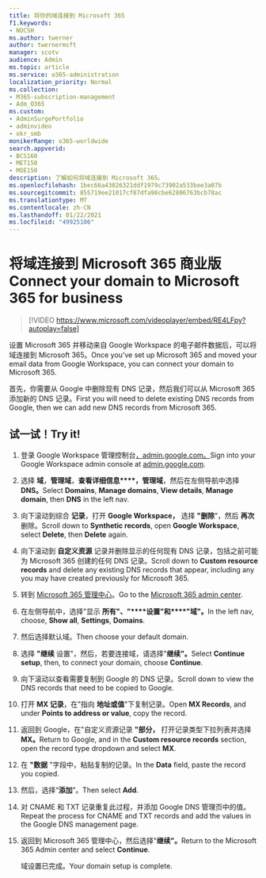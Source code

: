 ```yaml
---
title: 将你的域连接到 Microsoft 365
f1.keywords:
- NOCSH
ms.author: twerner
author: twernermsft
manager: scotv
audience: Admin
ms.topic: article
ms.service: o365-administration
localization_priority: Normal
ms.collection:
- M365-subscription-management
- Adm_O365
ms.custom:
- AdminSurgePortfolio
- adminvideo
- okr_smb
monikerRange: o365-worldwide
search.appverid:
- BCS160
- MET150
- MOE150
description: 了解如何将域连接到 Microsoft 365。
ms.openlocfilehash: 1bec66a43026321ddf1979c73902a533bee3a07b
ms.sourcegitcommit: 855719ee21017cf87dfa98cbe62806763bcb78ac
ms.translationtype: MT
ms.contentlocale: zh-CN
ms.lasthandoff: 01/22/2021
ms.locfileid: "49925106"
---
```

# <a name="connect-your-domain-to-microsoft-365-for-business"></a><span data-ttu-id="16869-103">将域连接到 Microsoft 365 商业版</span><span class="sxs-lookup"><span data-stu-id="16869-103">Connect your domain to Microsoft 365 for business</span></span>

> [!VIDEO https://www.microsoft.com/videoplayer/embed/RE4LFpy?autoplay=false]

<span data-ttu-id="16869-104">设置 Microsoft 365 并移动来自 Google Workspace 的电子邮件数据后，可以将域连接到 Microsoft 365。</span><span class="sxs-lookup"><span data-stu-id="16869-104">Once you’ve set up Microsoft 365 and moved your email data from Google Workspace, you can connect your domain to Microsoft 365.</span></span> 

<span data-ttu-id="16869-105">首先，你需要从 Google 中删除现有 DNS 记录，然后我们可以从 Microsoft 365 添加新的 DNS 记录。</span><span class="sxs-lookup"><span data-stu-id="16869-105">First you will need to delete existing DNS records from Google, then we can add new DNS records from Microsoft 365.</span></span>

## <a name="try-it"></a><span data-ttu-id="16869-106">试一试！</span><span class="sxs-lookup"><span data-stu-id="16869-106">Try it!</span></span>

1. <span data-ttu-id="16869-107">登录 Google Workspace 管理控制台[，admin.google.com。](https://admin.google.com)</span><span class="sxs-lookup"><span data-stu-id="16869-107">Sign into your Google Workspace admin console at [admin.google.com](https://admin.google.com).</span></span>
1. <span data-ttu-id="16869-108">选择 **域**，**管理域**，**查看详细信息\*\*\*\*，管理域**，然后在左侧导航中选择 **DNS。**</span><span class="sxs-lookup"><span data-stu-id="16869-108">Select **Domains**, **Manage domains**, **View details**, **Manage domain**, then **DNS** in the left nav.</span></span>
1. <span data-ttu-id="16869-109">向下滚动到综合 **记录**，打开 **Google Workspace，** 选择 **"删除**"，然后 **再次** 删除。</span><span class="sxs-lookup"><span data-stu-id="16869-109">Scroll down to **Synthetic records**, open **Google Workspace**, select **Delete**, then **Delete** again.</span></span>
1. <span data-ttu-id="16869-110">向下滚动到 **自定义资源** 记录并删除显示的任何现有 DNS 记录，包括之前可能为 Microsoft 365 创建的任何 DNS 记录。</span><span class="sxs-lookup"><span data-stu-id="16869-110">Scroll down to **Custom resource records** and delete any existing DNS records that appear, including any you may have created previously for Microsoft 365.</span></span>
1. <span data-ttu-id="16869-111">转到 [Microsoft 365 管理中心](https://admin.microsoft.com)。</span><span class="sxs-lookup"><span data-stu-id="16869-111">Go to the [Microsoft 365 admin center](https://admin.microsoft.com).</span></span>
1. <span data-ttu-id="16869-112">在左侧导航中，选择"显示 **所有"、"\*\*\*\*设置"和\*\*\*\*"域"。**</span><span class="sxs-lookup"><span data-stu-id="16869-112">In the left nav, choose, **Show all**, **Settings**, **Domains**.</span></span>
1. <span data-ttu-id="16869-113">然后选择默认域。</span><span class="sxs-lookup"><span data-stu-id="16869-113">Then choose your default domain.</span></span>
1. <span data-ttu-id="16869-114">选择 **"继续** 设置"，然后，若要连接域，请选择"**继续"。**</span><span class="sxs-lookup"><span data-stu-id="16869-114">Select **Continue setup**, then, to connect your domain, choose  **Continue**.</span></span>
1. <span data-ttu-id="16869-115">向下滚动以查看需要复制到 Google 的 DNS 记录。</span><span class="sxs-lookup"><span data-stu-id="16869-115">Scroll down to view the DNS records that need to be copied to Google.</span></span>
1. <span data-ttu-id="16869-116">打开 **MX 记录**，在"指向 **地址或值**"下复制记录。</span><span class="sxs-lookup"><span data-stu-id="16869-116">Open **MX Records**, and under **Points to address or value**, copy the record.</span></span>
1. <span data-ttu-id="16869-117">返回到 Google，在"自定义资源记录 **"部分，** 打开记录类型下拉列表并选择 **MX。**</span><span class="sxs-lookup"><span data-stu-id="16869-117">Return to Google, and in the **Custom resource records** section, open the record type dropdown and select **MX**.</span></span>
1. <span data-ttu-id="16869-118">在 **"数据** "字段中，粘贴复制的记录。</span><span class="sxs-lookup"><span data-stu-id="16869-118">In the **Data** field, paste the record you copied.</span></span>
1. <span data-ttu-id="16869-119">然后，选择“**添加**”。</span><span class="sxs-lookup"><span data-stu-id="16869-119">Then select **Add**.</span></span>
1. <span data-ttu-id="16869-120">对 CNAME 和 TXT 记录重复此过程，并添加 Google DNS 管理页中的值。</span><span class="sxs-lookup"><span data-stu-id="16869-120">Repeat the process for CNAME and TXT records and add the values in the Google DNS management page.</span></span>
1. <span data-ttu-id="16869-121">返回到 Microsoft 365 管理中心，然后选择"**继续"。**</span><span class="sxs-lookup"><span data-stu-id="16869-121">Return to the Microsoft 365 Admin center and select **Continue**.</span></span>

    <span data-ttu-id="16869-122">域设置已完成。</span><span class="sxs-lookup"><span data-stu-id="16869-122">Your domain setup is complete.</span></span>